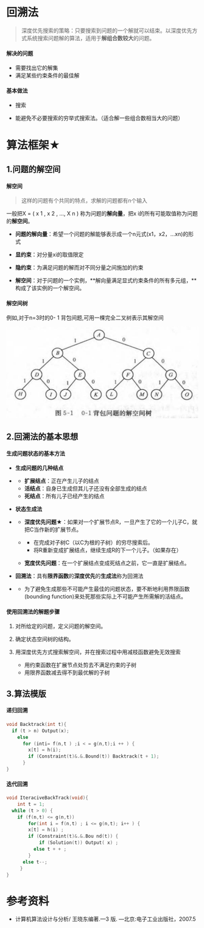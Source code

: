 # 回溯法

> 深度优先搜索的策略：只要搜索到问题的一个解就可以结束。以深度优先方式系统搜索问题解的算法，适用于**解组合数较大**的问题。

#### 解决的问题

- 需要找出它的解集
- 满足某些约束条件的最佳解

#### 基本做法

- 搜索

- 能避免不必要搜索的穷举式搜索法。（适合解一些组合数相当大的问题）



# 算法框架★

## 1.问题的解空间

#### 解空间

> 这样的问题有个共同的特点，求解的问题都有n个输入

一般把X = ( x 1 , x 2 , …, X n ) 称为问题的**解向量**，把x i的所有可能取值称为问题的**解空间**。

- **问题的解向量**：希望一个问题的解能够表示成一个n元式(x1，x2，…xn)的形式

- **显约束**：对分量xi的取值限定

- **隐约束**：为满足问题的解而对不同分量之间施加的约束

- **解空间**：对于问题的一个实例，**解向量满足显式约束条件的所有多元组，**构成了该实例的一个解空间。

#### 解空间树

例如,对于n=3时的0- 1 背包间题,可用一棵完全二叉树表示其解空间

<img src="readme.assets/image-20220320154729199.png" alt="image-20220320154729199" style="zoom:50%;" />



## 2.回溯法的基本思想

#### 生成问题状态的基本方法

- **生成问题的几种结点**

- - **扩展结点**：正在产生儿子的结点
  - **活结点**：自身已生成但其儿子还没有全部生成的结点
  - **死结点**：所有儿子已经产生的结点

- **状态生成法**

- - **深度优先问题★**：如果对一个扩展节点R，一旦产生了它的一个儿子C，就把C当作新的扩展节点。

  - - 在完成对子树C（以C为根的子树）的穷尽搜索后。
    - 将R重新变成扩展结点，继续生成R的下一个儿子。（如果存在）

  - **宽度优先问题**：在一个扩展结点变成死结点之前，它一直是扩展结点。

- **回溯法**：具有**限界函数**的**深度优先**的**生成法**称为回溯法

- - 为了避免生成那些不可能产生最佳的问题状态，要不断地利用界限函数(bounding function)来处死那些实际上不可能产生所需解的活结点。

#### 使用回溯法的解题步骤

1. 对所给定的问题，定义问题的解空间。
2. 确定状态空间树的结构。

3. 用深度优先方式搜索解空间，并在搜索过程中用减枝函数避免无效搜索

   - 用约束函数在扩展节点处剪去不满足约束的子树
   - 用限界函数减去得不到最优解的子树

   

## 3.算法模版

#### 递归回溯

```c++
void Backtrack(int t){
  if (t > n) Output(x);
  	else
      for (inti= f(n,t ) ;i < = g(n,t);i ++ ) {
        x[t] = h(i);
        if (Constraint(t)&.&.Bound(t)) Backtrack(t + 1);
      }
}
```

#### 迭代回溯

```c++
void IteraciveBackTrack(void){
	int t = 1;
  while (t > 0) {
  	if (f(n,t) <= g(n,t))
    	for(int i = f(n,t) ; i <= g(n,t); i++ ) {
      	x[t] = h(i) ;
        if (Constraint(t)&.&.Bou nd(t)) {
        	if (Solution(t)) Output( x) ;
          else t + + ;
        }
      else t--;
     }
}
```



# 参考资料

- 计算机算法设计与分析/ 王晓东编著.—3 版. —北京:电子工业出版社，2007.5
